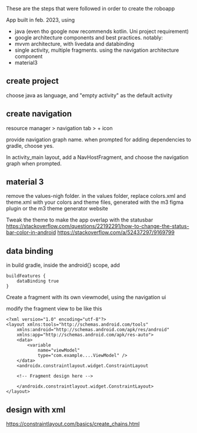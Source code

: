 
These are the steps that were followed in order to create the roboapp

App built in feb. 2023, using
- java (even tho google now recommends kotlin. Uni project requirement)
- google architecture components and best practices. notably:
- mvvm architecture, with livedata and databinding
- single activity, multiple fragments. using the navigation architecture component
- material3

## create project

choose java as language, and "empty activity" as the default activity

## create navigation

resource manager > navigation tab > + icon

provide navigation graph name. when prompted for adding dependencies to gradle, choose yes.

In activity_main layout, add a NavHostFragment, and choose the navigation graph when prompted.

## material 3

remove the values-nigh folder.
in the values folder, replace colors.xml and theme.xml with your colors and theme files,
generated with the m3 figma plugin or the m3 theme generator website

Tweak the theme to make the app overlap with the statusbar
https://stackoverflow.com/questions/22192291/how-to-change-the-status-bar-color-in-android
https://stackoverflow.com/a/52437297/9169799

## data binding

in build gradle, inside the android{} scope, add

    buildFeatures {
        dataBinding true
    }

Create a fragment with its own viewmodel, using the navigation ui

modify the fragment view to be like this

    <?xml version="1.0" encoding="utf-8"?>
    <layout xmlns:tools="http://schemas.android.com/tools"
        xmlns:android="http://schemas.android.com/apk/res/android"
        xmlns:app="http://schemas.android.com/apk/res-auto">
        <data>
            <variable
                name="viewModel"
                type="com.example....ViewModel" />
        </data>
        <androidx.constraintlayout.widget.ConstraintLayout

        <!-- Fragment design here -->

        </androidx.constraintlayout.widget.ConstraintLayout>
    </layout>


## design with xml

https://constraintlayout.com/basics/create_chains.html



